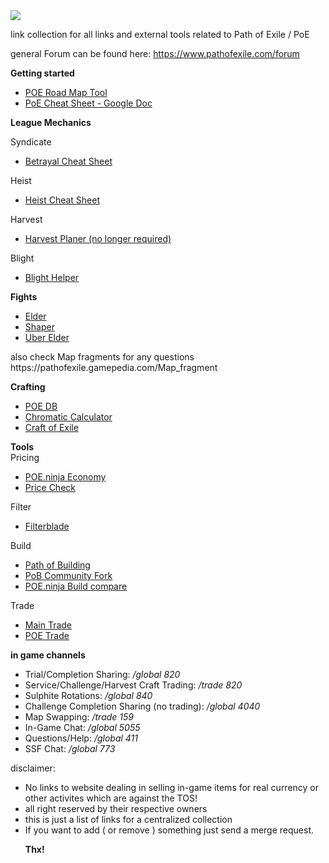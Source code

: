   <html>
<a href="http://pathofexile.com/">
  <img src="https://web.poecdn.com/image/layout/echoesoftheatlaslogo.png">
</a>

link collection for all links and external tools related to Path of Exile / PoE

general Forum can be found here: https://www.pathofexile.com/forum


<strong>Getting started</strong><br/>
<ul>
  <li><a href="https://poe-roadmap.com/"> POE Road Map Tool </a></li>
  <li><a href="https://docs.google.com/spreadsheets/d/1fIs8sdvgZG7iVouPdtFkbRx5kv55_xVja8l19yubyRU/htmlview?pru=AAABdzsP-2o*mj3Re8pfXmkmfh0yzzg91Q#gid=1995599043">PoE Cheat Sheet - Google Doc</a></li>
  </ul>

<strong>League Mechanics</strong><br/>

Syndicate
<ul>
  <li><a href="https://poetools.github.io/BetrayalCheatSheet/#share=H4sIAAAAAAAAA4s20CEGGgGhsY4hEBuDWTCMEIGpgUBDOEYWNQCLGUH1GIJlISwICcIGcL4xVK8R3BaICuNYAKOvaPG1AAAA"> Betrayal Cheat Sheet</a></li>
  </ul>

Heist
<ul> 
  <li><a href="https://old.reddit.com/r/pathofexile/comments/jgec5u/heist_cheat_sheet_final_all_in_one_edition/">Heist Cheat Sheet</a></li>
  </ul>

Harvest
<ul>
  <li><a href="https://github.com/caxerx/PoEHarvestPlanner">Harvest Planer (no longer required)</a></li>
  </ul>
  
Blight
<ul>
  <li><a href="https://blight.raelys.com/">Blight Helper</a></li>
</ul>

<strong>Fights</strong><br/>
 <ul>
  <li><a href="https://www.youtube.com/watch?v=uywsyqPwi08">Elder</a></li>
  <li><a href="https://www.youtube.com/watch?v=70olr1KMorU">Shaper</a></li>
  <li><a href="">Uber Elder</a></li>
</ul>
also check Map fragments for any questions https://pathofexile.gamepedia.com/Map_fragment

<strong>Crafting</strong><br/>
 <ul>
  <li><a href="https://poedb.tw/us/mod.php">POE DB</a></li>
  <li><a href="https://siveran.github.io/calc.html">Chromatic Calculator</a></li>
  <li><a href="https://www.craftofexile.com/">Craft of Exile</a></li>
  </ul>

<strong>Tools</strong><br/>
Pricing
<ul>
  <li><a href="https://poe.ninja/">POE.ninja Economy</a></li>
  <li><a href="https://www.poeprices.info/">Price Check</a></li>
  </ul>

Filter
<ul>
  <li><a href="https://www.filterblade.xyz/">Filterblade</a></li>
 </ul> 
Build
<ul>
  <li><a href="https://github.com/Openarl/PathOfBuilding/">Path of Building</a></li>
    <li><a href="https://pathofbuilding.community/">PoB Community Fork</a></li>
    <li><a href="https://poe.ninja/challenge/builds">POE.ninja Build compare</a></li>
</ul>

Trade
<ul><li><a href="https://www.pathofexile.com/trade">Main Trade</a></li>
  <li><a href="https://poe.trade/">POE Trade </a></li>
  </ul>

<strong>in game channels</strong>
<ul><li>Trial/Completion Sharing: <i>/global 820</i></li>

<li>Service/Challenge/Harvest Craft Trading: <i>/trade 820</i></li>

<li>Sulphite Rotations: <i>/global 840</i></li>
<li>Challenge Completion Sharing (no trading): <i>/global 4040</i></li>

<li>Map Swapping: <i>/trade 159</i></li>

<li>In-Game Chat: <i>/global 5055</i></li>

<li>Questions/Help: <i>/global 411</i></li>

<li>SSF Chat: <i>/global 773</i></li>
</ul>

<div>
  disclaimer: 
  <ul><li>No links to website dealing in selling in-game items for real currency or other activites which are against the TOS!</li>
    <li>all right reserved by their respective owners</li>
    <li>this is just a list of links for a centralized collection</li>
    <li>If you want to add ( or remove ) something just send a merge request.</li>
  
  <b>Thx!</b> 
  </div>
</html>
